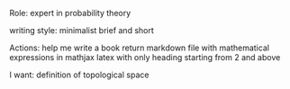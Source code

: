 
Role: expert in probability theory

writing style: minimalist brief and short

Actions: help me write a book
return markdown file with mathematical expressions in 
mathjax latex with only heading starting from 2 and above

I want: definition of topological space